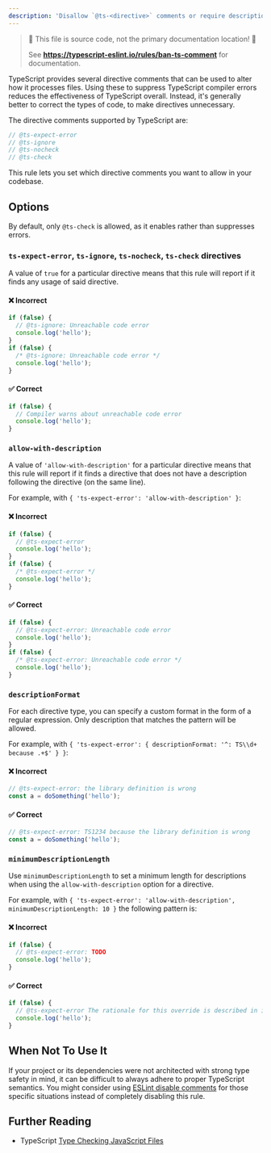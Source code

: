 ```yaml
---
description: 'Disallow `@ts-<directive>` comments or require descriptions after directives.'
---
```


> 🛑 This file is source code, not the primary documentation location! 🛑
>
> See **https://typescript-eslint.io/rules/ban-ts-comment** for documentation.

TypeScript provides several directive comments that can be used to alter how it processes files.
Using these to suppress TypeScript compiler errors reduces the effectiveness of TypeScript overall.
Instead, it's generally better to correct the types of code, to make directives unnecessary.

The directive comments supported by TypeScript are:

```ts
// @ts-expect-error
// @ts-ignore
// @ts-nocheck
// @ts-check
```

This rule lets you set which directive comments you want to allow in your codebase.

## Options

By default, only `@ts-check` is allowed, as it enables rather than suppresses errors.

### `ts-expect-error`, `ts-ignore`, `ts-nocheck`, `ts-check` directives

A value of `true` for a particular directive means that this rule will report if it finds any usage of said directive.

<!--tabs-->

#### ❌ Incorrect

```ts option='{ "ts-ignore": true }'
if (false) {
  // @ts-ignore: Unreachable code error
  console.log('hello');
}
if (false) {
  /* @ts-ignore: Unreachable code error */
  console.log('hello');
}
```

#### ✅ Correct

```ts option='{ "ts-ignore": true }'
if (false) {
  // Compiler warns about unreachable code error
  console.log('hello');
}
```

<!--/tabs-->

### `allow-with-description`

A value of `'allow-with-description'` for a particular directive means that this rule will report if it finds a directive that does not have a description following the directive (on the same line).

For example, with `{ 'ts-expect-error': 'allow-with-description' }`:

<!--tabs-->

#### ❌ Incorrect

```ts option='{ "ts-expect-error": "allow-with-description" }'
if (false) {
  // @ts-expect-error
  console.log('hello');
}
if (false) {
  /* @ts-expect-error */
  console.log('hello');
}
```

#### ✅ Correct

```ts option='{ "ts-expect-error": "allow-with-description" }'
if (false) {
  // @ts-expect-error: Unreachable code error
  console.log('hello');
}
if (false) {
  /* @ts-expect-error: Unreachable code error */
  console.log('hello');
}
```

<!--/tabs-->

### `descriptionFormat`

For each directive type, you can specify a custom format in the form of a regular expression. Only description that matches the pattern will be allowed.

For example, with `{ 'ts-expect-error': { descriptionFormat: '^: TS\\d+ because .+$' } }`:

<!--tabs-->

#### ❌ Incorrect

<!-- prettier-ignore -->
```ts option='{ "ts-expect-error": { "descriptionFormat": "^: TS\\\\d+ because .+$" } }'
// @ts-expect-error: the library definition is wrong
const a = doSomething('hello');
```

#### ✅ Correct

<!-- prettier-ignore -->
```ts option='{ "ts-expect-error": { "descriptionFormat": "^: TS\\\\d+ because .+$" } }'
// @ts-expect-error: TS1234 because the library definition is wrong
const a = doSomething('hello');
```

<!--/tabs-->

### `minimumDescriptionLength`

Use `minimumDescriptionLength` to set a minimum length for descriptions when using the `allow-with-description` option for a directive.

For example, with `{ 'ts-expect-error': 'allow-with-description', minimumDescriptionLength: 10 }` the following pattern is:

<!--tabs-->

#### ❌ Incorrect

```ts option='{ "ts-expect-error": "allow-with-description", "minimumDescriptionLength": 10 }'
if (false) {
  // @ts-expect-error: TODO
  console.log('hello');
}
```

#### ✅ Correct

```ts option='{ "ts-expect-error": "allow-with-description", "minimumDescriptionLength": 10 }'
if (false) {
  // @ts-expect-error The rationale for this override is described in issue #1337 on GitLab
  console.log('hello');
}
```

<!--/tabs-->

## When Not To Use It

If your project or its dependencies were not architected with strong type safety in mind, it can be difficult to always adhere to proper TypeScript semantics.
You might consider using [ESLint disable comments](https://eslint.org/docs/latest/use/configure/rules#using-configuration-comments-1) for those specific situations instead of completely disabling this rule.

## Further Reading

- TypeScript [Type Checking JavaScript Files](https://www.typescriptlang.org/docs/handbook/type-checking-javascript-files.html)

